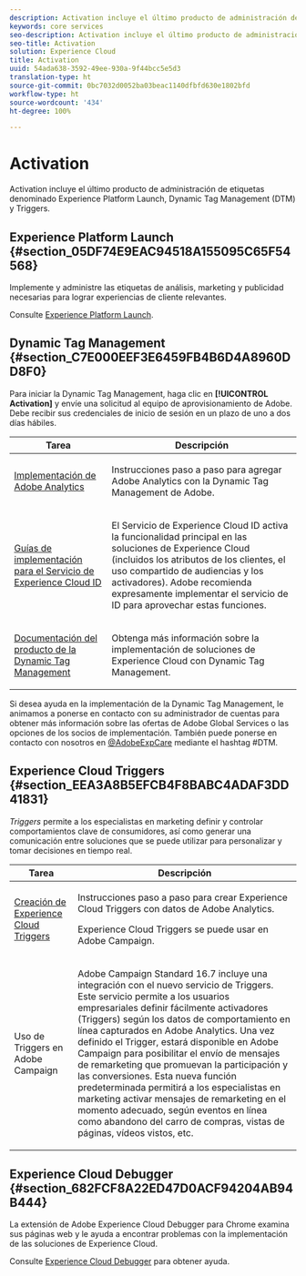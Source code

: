 ```yaml
---
description: Activation incluye el último producto de administración de etiquetas llamado Experience Platform Launch. Dynamic Tag Management (DTM); y Triggers.
keywords: core services
seo-description: Activation incluye el último producto de administración de etiquetas llamado Experience Platform Launch. Dynamic Tag Management (DTM); y Triggers.
seo-title: Activation
solution: Experience Cloud
title: Activation
uuid: 54ada638-3592-49ee-930a-9f44bcc5e5d3
translation-type: ht
source-git-commit: 0bc7032d0052ba03beac1140dfbfd630e1802bfd
workflow-type: ht
source-wordcount: '434'
ht-degree: 100%

---
```



# Activation

Activation incluye el último producto de administración de etiquetas denominado Experience Platform Launch, Dynamic Tag Management (DTM) y Triggers.

## Experience Platform Launch {#section_05DF74E9EAC94518A155095C65F54568}

Implemente y administre las etiquetas de análisis, marketing y publicidad necesarias para lograr experiencias de cliente relevantes.

Consulte [Experience Platform Launch](https://docs.adobe.com/content/help/es-ES/launch/using/intro/get-started/quick-start.html).

## Dynamic Tag Management {#section_C7E000EEF3E6459FB4B6D4A8960DD8F0}

Para iniciar la Dynamic Tag Management, haga clic en **[!UICONTROL Activation]** y envíe una solicitud al equipo de aprovisionamiento de Adobe. Debe recibir sus credenciales de inicio de sesión en un plazo de uno a dos días hábiles.

<table id="table_3241FF7CA0B242BFAFC68362A62AA0C7"> 
 <thead> 
  <tr> 
   <th colname="col1" class="entry"> Tarea </th> 
   <th colname="col2" class="entry"> Descripción </th> 
  </tr> 
 </thead>
 <tbody> 
  <tr> 
   <td colname="col1"> <p> <a href="https://docs.adobe.com/content/help/es-ES/dtm/using/tools/analytics-dtm.html" format="html" scope="external"> Implementación de Adobe Analytics </a> </p> </td> 
   <td colname="col2"> <p> Instrucciones paso a paso para agregar Adobe Analytics con la Dynamic Tag Management de Adobe. </p> </td> 
  </tr> 
  <tr> 
   <td colname="col1"> <p> <a href="https://docs.adobe.com/content/help/en/id-service/using/implementation-guides/implementation-guides.html" format="html" scope="external"> Guías de implementación para el Servicio de Experience Cloud ID </a> </p> </td> 
   <td colname="col2"> <p>El Servicio de Experience Cloud ID activa la funcionalidad principal en las soluciones de Experience Cloud (incluidos los atributos de los clientes, el uso compartido de audiencias y los activadores). Adobe recomienda expresamente implementar el servicio de ID para aprovechar estas funciones. </p> </td> 
  </tr> 
  <tr> 
   <td colname="col1"> <p> <a href="https://docs.adobe.com/content/help/es-ES/dtm/using/dtm-home.html" format="https" scope="external"> Documentación del producto de la Dynamic Tag Management </a> </p> </td> 
   <td colname="col2"> <p>Obtenga más información sobre la implementación de soluciones de Experience Cloud con Dynamic Tag Management. </p> </td>
  </tr> 
 </tbody> 
</table>

Si desea ayuda en la implementación de la Dynamic Tag Management, le animamos a ponerse en contacto con su administrador de cuentas para obtener más información sobre las ofertas de Adobe Global Services o las opciones de los socios de implementación. También puede ponerse en contacto con nosotros en [@AdobeExpCare](https://twitter.com/AdobeExpCare) mediante el hashtag #DTM.

## Experience Cloud Triggers {#section_EEA3A8B5EFCB4F8BABC4ADAF3DD41831}

*Triggers* permite a los especialistas en marketing definir y controlar comportamientos clave de consumidores, así como generar una comunicación entre soluciones que se puede utilizar para personalizar y tomar decisiones en tiempo real.

<table id="table_AF6842470172429EA97C9B02163BD0C3"> 
 <thead> 
  <tr> 
   <th colname="col1" class="entry"> Tarea </th>
   <th colname="col2" class="entry"> Descripción </th>
  </tr> 
 </thead>
 <tbody> 
  <tr> 
   <td colname="col1"> <p> <a href="../activation/triggers.md#concept_887B30241B3E4DB0A2553B2996E2D4FB" format="dita" scope="local"> Creación de Experience Cloud Triggers </a> </p> </td> 
   <td colname="col2"> <p> Instrucciones paso a paso para crear Experience Cloud Triggers con datos de Adobe Analytics. </p> <p>Experience Cloud Triggers se puede usar en Adobe Campaign. </p> </td>
  </tr>
  <tr> 
   <td colname="col1"> <p>Uso de Triggers en Adobe Campaign </p> </td> 
   <td colname="col2"> <p> Adobe Campaign Standard 16.7 incluye una integración con el nuevo servicio de Triggers. Este servicio permite a los usuarios empresariales definir fácilmente activadores (Triggers) según los datos de comportamiento en línea capturados en Adobe Analytics. Una vez definido el Trigger, estará disponible en Adobe Campaign para posibilitar el envío de mensajes de remarketing que promuevan la participación y las conversiones. Esta nueva función predeterminada permitirá a los especialistas en marketing activar mensajes de remarketing en el momento adecuado, según eventos en línea como abandono del carro de compras, vistas de páginas, vídeos vistos, etc. </p> </td>
  </tr>
 </tbody>
</table>


## Experience Cloud Debugger {#section_682FCF8A22ED47D0ACF94204AB94B444}

La extensión de Adobe Experience Cloud Debugger para Chrome examina sus páginas web y le ayuda a encontrar problemas con la implementación de las soluciones de Experience Cloud.

Consulte [Experience Cloud Debugger](https://docs.adobe.com/content/help/es-ES/debugger/using/experience-cloud-debugger.html) para obtener ayuda.
